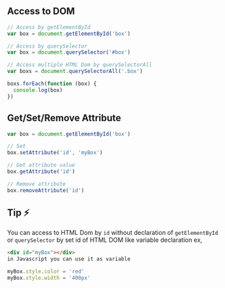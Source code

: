 ## Access to DOM
```Javascript
// Access by getElementById
var box = document.getElementById('box')

// Access by querySelector
var box = document.querySelector('#box')

// Access multiple HTML Dom by querySelectorAll
var boxs = document.querySelectorAll('.box')

boxs.forEach(function (box) {
  console.log(box)
})
```
## Get/Set/Remove Attribute
```Javascript
var box = document.getElementById('box')

// Set
box.setAttribute('id', 'myBox')

// Get attribute value
box.getAttribute('id')

// Remove attribute
box.removeAttribute('id')
```
## Tip ⚡
You can access to HTML Dom by `id` without declaration of `getElementById` or `querySelector`
by set id of HTML DOM like variable declaration ex, 

```HTML
<div id="myBox"></div>
in Javascript you can use it as variable
```
```Javascript
myBox.style.color = 'red'
myBox.style.width = '400px'
```
